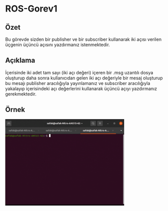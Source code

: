 # ROS-Gorev1
## Özet
Bu görevde sizden bir publisher ve bir subscriber kullanarak iki açısı verilen üçgenin üçüncü açısını yazdırmanız istenmektedir.
## Açıklama
İçerisinde iki adet tam sayı (iki açı değeri) içeren bir .msg uzantılı dosya oluşturup daha sonra kullanıcıdan gelen iki açı değeriyle bir mesaj oluşturup bu mesajı publisher aracılığıyla yayınlamanız ve subscriber aracılığıyla yakalayıp içerisindeki açı değerlerini kullanarak üçüncü açıyı yazdırmanız gerekmektedir.
## Örnek
<img src="https://github.com/AirbendersEgitim/ROS-Gorev1/blob/main/Ornek.gif" width=75% height=75%>

